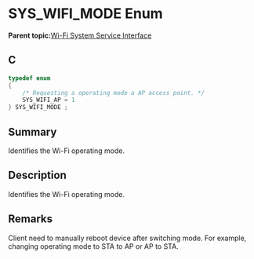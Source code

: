 # SYS\_WIFI\_MODE Enum

**Parent topic:**[Wi-Fi System Service Interface](GUID-B9C73D51-5039-4573-A452-176603C18703.md)

## C

```c
typedef enum
{
    /* Requesting a operating mode a AP access point. */
    SYS_WIFI_AP	= 1
} SYS_WIFI_MODE ;

```

## Summary

Identifies the Wi-Fi operating mode.

## Description

Identifies the Wi-Fi operating mode.

## Remarks

Client need to manually reboot device after switching mode. For example, changing operating mode to STA to AP or AP to STA.

